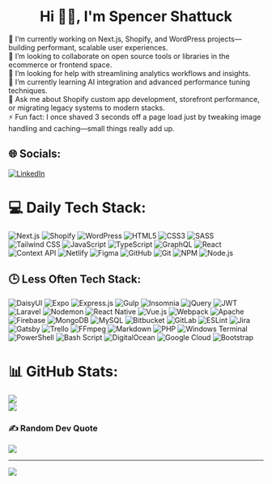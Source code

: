 <h1 align="center"> Hi 👋🏻, I'm Spencer Shattuck </br> 
</h1>
🔭 I’m currently working on Next.js, Shopify, and WordPress projects—building performant, scalable user experiences.<br>👯 I’m looking to collaborate on open source tools or libraries in the ecommerce or frontend space.<br>🤝 I’m looking for help with streamlining analytics workflows and insights.<br>🌱 I’m currently learning AI integration and advanced performance tuning techniques.<br>💬 Ask me about Shopify custom app development, storefront performance, or migrating legacy systems to modern stacks.<br>⚡ Fun fact: I once shaved 3 seconds off a page load just by tweaking image handling and caching—small things really add up.


## 🌐 Socials:
[![LinkedIn](https://img.shields.io/badge/LinkedIn-%230077B5.svg?logo=linkedin&logoColor=white)](https://linkedin.com/in/shadtek) 

# 💻 Daily Tech Stack:
![Next.js](https://img.shields.io/badge/-Next.js-000000?style=for-the-badge&logo=next.js&logoColor=white)
![Shopify](https://img.shields.io/badge/-Shopify-96BF48?style=for-the-badge&logo=shopify&logoColor=white)
![WordPress](https://img.shields.io/badge/-WordPress-21759B?style=for-the-badge&logo=wordpress&logoColor=white)
![HTML5](https://img.shields.io/badge/-HTML5-E34F26?style=for-the-badge&logo=html5&logoColor=white)
![CSS3](https://img.shields.io/badge/-CSS3-1572B6?style=for-the-badge&logo=css3&logoColor=white)
![SASS](https://img.shields.io/badge/-Sass-CC6699?style=for-the-badge&logo=sass&logoColor=white)
![Tailwind CSS](https://img.shields.io/badge/-TailwindCSS-38B2AC?style=for-the-badge&logo=tailwind-css&logoColor=white)
![JavaScript](https://img.shields.io/badge/-JavaScript-F7DF1E?style=for-the-badge&logo=javascript&logoColor=black)
![TypeScript](https://img.shields.io/badge/-TypeScript-007ACC?style=for-the-badge&logo=typescript&logoColor=white)
![GraphQL](https://img.shields.io/badge/-GraphQL-E10098?style=for-the-badge&logo=graphql&logoColor=white)
![React](https://img.shields.io/badge/-React-20232A?style=for-the-badge&logo=react&logoColor=61DAFB)
![Context API](https://img.shields.io/badge/-Context%20API-000000?style=for-the-badge&logo=react&logoColor=61DAFB)
![Netlify](https://img.shields.io/badge/-Netlify-00C7B7?style=for-the-badge&logo=netlify&logoColor=white)
![Figma](https://img.shields.io/badge/-Figma-F24E1E?style=for-the-badge&logo=figma&logoColor=white)
![GitHub](https://img.shields.io/badge/-GitHub-181717?style=for-the-badge&logo=github&logoColor=white)
![Git](https://img.shields.io/badge/-Git-F05032?style=for-the-badge&logo=git&logoColor=white)
![NPM](https://img.shields.io/badge/-NPM-CB3837?style=for-the-badge&logo=npm&logoColor=white)
![Node.js](https://img.shields.io/badge/-Node.js-339933?style=for-the-badge&logo=node.js&logoColor=white)


## 🕒 Less Often Tech Stack:
![DaisyUI](https://img.shields.io/badge/-DaisyUI-5A0EF8?style=for-the-badge&logo=daisyui&logoColor=white)
![Expo](https://img.shields.io/badge/-Expo-1C1E24?style=for-the-badge&logo=expo&logoColor=white)
![Express.js](https://img.shields.io/badge/-Express.js-404D59?style=for-the-badge&logo=express&logoColor=white)
![Gulp](https://img.shields.io/badge/-Gulp-CF4647?style=for-the-badge&logo=gulp&logoColor=white)
![Insomnia](https://img.shields.io/badge/-Insomnia-5849BE?style=for-the-badge&logo=insomnia&logoColor=white)
![jQuery](https://img.shields.io/badge/-jQuery-0769AD?style=for-the-badge&logo=jquery&logoColor=white)
![JWT](https://img.shields.io/badge/-JWT-000000?style=for-the-badge&logo=jsonwebtokens&logoColor=white)
![Laravel](https://img.shields.io/badge/-Laravel-FF2D20?style=for-the-badge&logo=laravel&logoColor=white)
![Nodemon](https://img.shields.io/badge/-Nodemon-76D04B?style=for-the-badge&logo=nodemon&logoColor=black)
![React Native](https://img.shields.io/badge/-React%20Native-20232A?style=for-the-badge&logo=react&logoColor=61DAFB)
![Vue.js](https://img.shields.io/badge/-Vue.js-35495E?style=for-the-badge&logo=vuedotjs&logoColor=4FC08D)
![Webpack](https://img.shields.io/badge/-Webpack-8DD6F9?style=for-the-badge&logo=webpack&logoColor=black)
![Apache](https://img.shields.io/badge/-Apache-D42029?style=for-the-badge&logo=apache&logoColor=white)
![Firebase](https://img.shields.io/badge/-Firebase-FFCA28?style=for-the-badge&logo=firebase&logoColor=black)
![MongoDB](https://img.shields.io/badge/-MongoDB-4EA94B?style=for-the-badge&logo=mongodb&logoColor=white)
![MySQL](https://img.shields.io/badge/-MySQL-4479A1?style=for-the-badge&logo=mysql&logoColor=white)
![Bitbucket](https://img.shields.io/badge/-Bitbucket-0052CC?style=for-the-badge&logo=bitbucket&logoColor=white)
![GitLab](https://img.shields.io/badge/-GitLab-FC6D26?style=for-the-badge&logo=gitlab&logoColor=white)
![ESLint](https://img.shields.io/badge/-ESLint-4B3263?style=for-the-badge&logo=eslint&logoColor=white)
![Jira](https://img.shields.io/badge/-Jira-0052CC?style=for-the-badge&logo=jira&logoColor=white)
![Gatsby](https://img.shields.io/badge/-Gatsby-663399?style=for-the-badge&logo=gatsby&logoColor=white)
![Trello](https://img.shields.io/badge/-Trello-026AA7?style=for-the-badge&logo=trello&logoColor=white)
![FFmpeg](https://img.shields.io/badge/-FFmpeg-171717?style=for-the-badge&logo=ffmpeg&logoColor=5cb85c)
![Markdown](https://img.shields.io/badge/-Markdown-000000?style=for-the-badge&logo=markdown&logoColor=white)
![PHP](https://img.shields.io/badge/-PHP-777BB4?style=for-the-badge&logo=php&logoColor=white)
![Windows Terminal](https://img.shields.io/badge/-Windows%20Terminal-4D4D4D?style=for-the-badge&logo=windows-terminal&logoColor=white)
![PowerShell](https://img.shields.io/badge/-PowerShell-5391FE?style=for-the-badge&logo=powershell&logoColor=white)
![Bash Script](https://img.shields.io/badge/-Bash%20Script-121011?style=for-the-badge&logo=gnubash&logoColor=white)
![DigitalOcean](https://img.shields.io/badge/-DigitalOcean-0069FF?style=for-the-badge&logo=digitalocean&logoColor=white)
![Google Cloud](https://img.shields.io/badge/-Google%20Cloud-4285F4?style=for-the-badge&logo=googlecloud&logoColor=white)
![Bootstrap](https://img.shields.io/badge/-Bootstrap-8511FA?style=for-the-badge&logo=bootstrap&logoColor=white)


# 📊 GitHub Stats:
![](https://nirzak-streak-stats.vercel.app/?user=shadtek&theme=dark&hide_border=true)<br/>
![](https://github-readme-stats.vercel.app/api/top-langs/?username=shadtek&theme=dark&hide_border=true&include_all_commits=true&count_private=true&layout=compact)

### ✍️ Random Dev Quote
![](https://quotes-github-readme.vercel.app/api?type=horizontal&theme=radical)

---
[![](https://visitcountpro.netlify.app/api?id=shadtek&pretty=true)](https://visitcount.itsvg.in)
